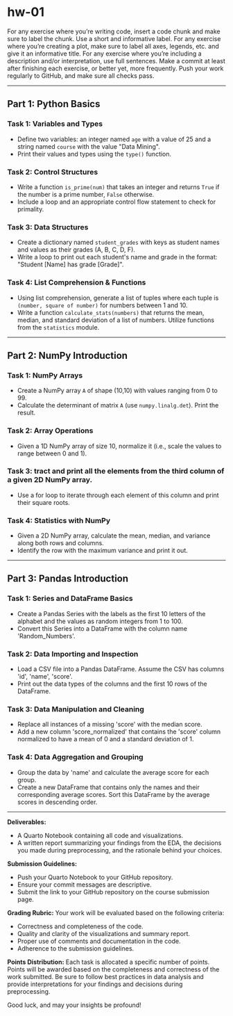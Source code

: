 # hw-01

For any exercise where you’re writing code, insert a code chunk and make
sure to label the chunk. Use a short and informative label. For any
exercise where you’re creating a plot, make sure to label all axes,
legends, etc. and give it an informative title. For any exercise where
you’re including a description and/or interpretation, use full
sentences. Make a commit at least after finishing each exercise, or
better yet, more frequently. Push your work regularly to GitHub, and make sure 
all checks pass.

---

## Part 1: Python Basics

### Task 1: Variables and Types
- Define two variables: an integer named `age` with a value of 25 and a string named `course` with the value "Data Mining".
- Print their values and types using the `type()` function.

### Task 2: Control Structures
- Write a function `is_prime(num)` that takes an integer and returns `True` if the number is a prime number, `False` otherwise.
- Include a loop and an appropriate control flow statement to check for primality.

### Task 3: Data Structures
- Create a dictionary named `student_grades` with keys as student names and values as their grades (A, B, C, D, F).
- Write a loop to print out each student's name and grade in the format: "Student [Name] has grade [Grade]".

### Task 4: List Comprehension & Functions
- Using list comprehension, generate a list of tuples where each tuple is `(number, square of number)` for numbers between 1 and 10.
- Write a function `calculate_stats(numbers)` that returns the mean, median, and standard deviation of a list of numbers. Utilize functions from the `statistics` module.

---

## Part 2: NumPy Introduction

### Task 1: NumPy Arrays
- Create a NumPy array `A` of shape (10,10) with values ranging from 0 to 99.
- Calculate the determinant of matrix `A` (use `numpy.linalg.det`). Print the result.

### Task 2: Array Operations
- Given a 1D NumPy array of size 10, normalize it (i.e., scale the values to range between 0 and 1).

### Task 3: tract and print all the elements from the third column of a given 2D NumPy array.
- Use a for loop to iterate through each element of this column and print their square roots.

### Task 4: Statistics with NumPy
- Given a 2D NumPy array, calculate the mean, median, and variance along both rows and columns.
- Identify the row with the maximum variance and print it out.

---

## Part 3: Pandas Introduction

### Task 1: Series and DataFrame Basics
- Create a Pandas Series with the labels as the first 10 letters of the alphabet and the values as random integers from 1 to 100.
- Convert this Series into a DataFrame with the column name 'Random_Numbers'.

### Task 2: Data Importing and Inspection
- Load a CSV file into a Pandas DataFrame. Assume the CSV has columns 'id', 'name', 'score'.
- Print out the data types of the columns and the first 10 rows of the DataFrame.

### Task 3: Data Manipulation and Cleaning
- Replace all instances of a missing 'score' with the median score.
- Add a new column 'score_normalized' that contains the 'score' column normalized to have a mean of 0 and a standard deviation of 1.

### Task 4: Data Aggregation and Grouping
- Group the data by 'name' and calculate the average score for each group.
- Create a new DataFrame that contains only the names and their corresponding average scores. Sort this DataFrame by the average scores in descending order.

---

**Deliverables:**
- A Quarto Notebook containing all code and visualizations.
- A written report summarizing your findings from the EDA, the decisions you made during preprocessing, and the rationale behind your choices.

**Submission Guidelines:**
- Push your Quarto Notebook to your GitHub repository.
- Ensure your commit messages are descriptive.
- Submit the link to your GitHub repository on the course submission page.

**Grading Rubric:**
Your work will be evaluated based on the following criteria:
- Correctness and completeness of the code.
- Quality and clarity of the visualizations and summary report.
- Proper use of comments and documentation in the code.
- Adherence to the submission guidelines.

**Points Distribution:**
Each task is allocated a specific number of points. Points will be awarded based on the completeness and correctness of the work submitted. Be sure to follow best practices in data analysis and provide interpretations for your findings and decisions during preprocessing.

Good luck, and may your insights be profound!
